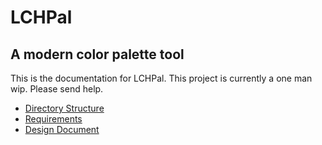 # LCHPal

## A modern color palette tool

This is the documentation for LCHPal.
This project is currently a one man wip.
Please send help.

-   [Directory Structure](directoryStructure.md)
-   [Requirements](requirements.md)
-   [Design Document](design.md)
